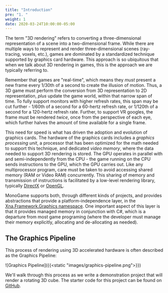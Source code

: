 ```yaml
---
title: "Introduction"
pre: "1. "
weight: 1
date: 2020-03-24T10:00:00-05:00
---
```

The term "3D rendering" refers to converting a three-dimensional representation of a scene into a two-dimensional frame.  While there are multiple ways to represent and render three-dimensional scenes (ray-tracing, voxels, etc.), games are dominated by a standardized technique supported by graphics card hardware.  This approach is so ubiquitous that when we talk about 3D rendering in games, this is the approach we are typically referring to.

Remember that games are "real-time", which means they _must_ present a new frame every 1/30th of a second to create the illusion of motion.  Thus, a 3D game must perform the conversion from 3D representation to 2D representation, _plus_ update the game world, within that narrow span of time.  To fully support monitors with higher refresh rates, this span may be cut further - 1/60th of a second for a 60-hertz refresh rate, or 1/120th of a second for a 120-hertz refresh rate.  Further, to support VR googles, the frame must be rendered _twice_, once from the perspective of each eye, which further halves the amount of time available for a single frame.

This need for speed is what has driven the adoption and evolution of graphics cards.  The hardware of the graphics cards includes a _graphics processing unit_, a processor that has been optimized for the math needed to support this technique, and dedicated _video memory_, where the data needed to support 3D rendering is stored.  The GPU operates in parallel with and semi-independently from the CPU - the game running on the CPU sends instructions to the GPU, which the GPU carries out.  Like any multiprocessor program, care must be taken to avoid accessing shared memory (RAM or Video RAM) concurrently.  This sharing of memory and transmission of instructions is facilitated by a low-level rendering library, typically [DirectX](https://en.wikipedia.org/wiki/DirectX) or [OpenGL](https://en.wikipedia.org/wiki/OpenGL).  

MonoGame supports both, through different kinds of projects, and provides abstractions that provide a platform-independence layer, in the [Xna.Framework.Graphics namespace](https://www.monogame.net/documentation/?page=N_Microsoft_Xna_Framework_Graphics).  One important aspect of this layer is that it provides managed memory in conjunction with C#, which is a departure from most game programing (where the developer must manage their memory explicitly, allocating and de-allocating as needed).

## The Graphics Pipeline

This process of rendering using 3D accelerated hardware is often described as the Graphics Pipeline:

![Graphics Pipeline]({{<static "images/graphics-pipeline.png">}})

We'll walk through this process as we write a demonstration project that will render a rotating 3D cube.  The starter code for this project can be found on [GitHub](https://github.com/ksu-cis/basic-3d-starter).